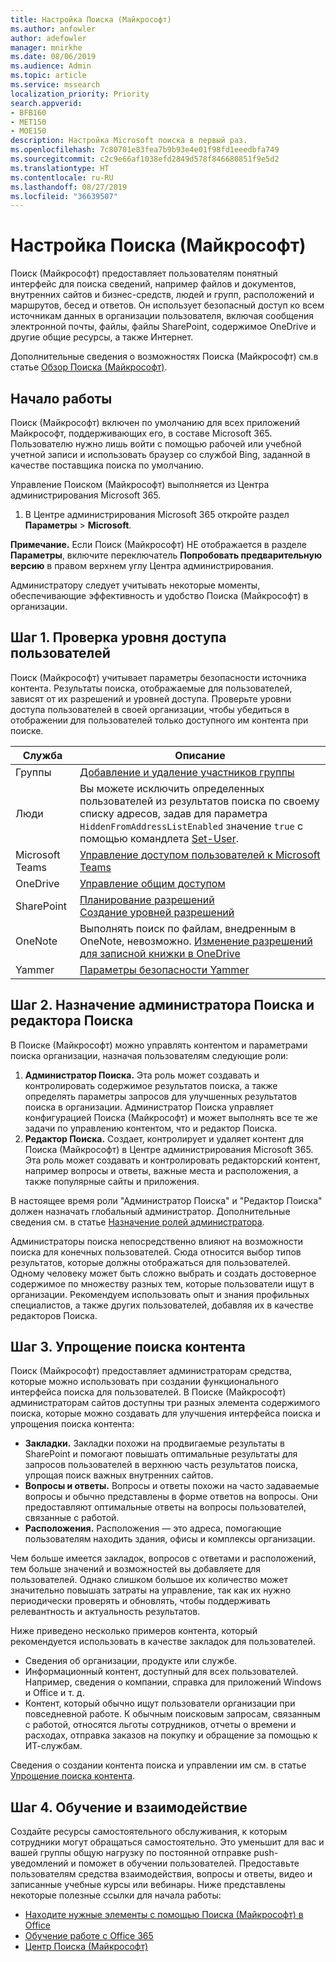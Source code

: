 ```yaml
---
title: Настройка Поиска (Майкрософт)
ms.author: anfowler
author: adefowler
manager: mnirkhe
ms.date: 08/06/2019
ms.audience: Admin
ms.topic: article
ms.service: mssearch
localization_priority: Priority
search.appverid:
- BFB160
- MET150
- MOE150
description: Настройка Microsoft поиска в первый раз.
ms.openlocfilehash: 7c80701e83fea7b9b93e4e01f98fd1eeedbfa749
ms.sourcegitcommit: c2c9e66af1038efd2849d578f846680851f9e5d2
ms.translationtype: HT
ms.contentlocale: ru-RU
ms.lasthandoff: 08/27/2019
ms.locfileid: "36639507"
---
```

# <a name="set-up-microsoft-search"></a>Настройка Поиска (Майкрософт)

Поиск (Майкрософт) предоставляет пользователям понятный интерфейс для поиска сведений, например файлов и документов, внутренних сайтов и бизнес-средств, людей и групп, расположений и маршрутов, бесед и ответов. Он использует безопасный доступ ко всем источникам данных в организации пользователя, включая сообщения электронной почты, файлы, файлы SharePoint, содержимое OneDrive и другие общие ресурсы, а также Интернет.

Дополнительные сведения о возможностях Поиска (Майкрософт) см.в статье [Обзор Поиска (Майкрософт)](overview-microsoft-search.md).

## <a name="get-started"></a>Начало работы

Поиск (Майкрософт) включен по умолчанию для всех приложений Майкрософт, поддерживающих его, в составе Microsoft 365. Пользователю нужно лишь войти с помощью рабочей или учебной учетной записи и использовать браузер со службой Bing, заданной в качестве поставщика поиска по умолчанию.

Управление Поиском (Майкрософт) выполняется из Центра администрирования Microsoft 365.

1. В Центре администрирования Microsoft 365 откройте раздел **Параметры** > **Microsoft**.

**Примечание.** Если Поиск (Майкрософт) НЕ отображается в разделе **Параметры**, включите переключатель **Попробовать предварительную версию** в правом верхнем углу Центра администрирования.

Администратору следует учитывать некоторые моменты, обеспечивающие эффективность и удобство Поиска (Майкрософт) в организации.

## <a name="step-1-check-access-level-of-your-users"></a>Шаг 1. Проверка уровня доступа пользователей

Поиск (Майкрософт) учитывает параметры безопасности источника контента. Результаты поиска, отображаемые для пользователей, зависят от их разрешений и уровней доступа. Проверьте уровни доступа пользователей в своей организации, чтобы убедиться в отображении для пользователей только доступного им контента при поиске.

| Служба         | Описание                                                                                                                                                                                                                                         |
| --------------- | --------------------------------------------------------------------------------------------------------------------------------------------------------------------------------------------------------------------------------------------------- |
| Группы          | [Добавление и удаление участников группы](https://docs.microsoft.com/office365/admin/create-groups/add-or-remove-members-from-groups)                                                                                                                     |
| Люди          | Вы можете исключить определенных пользователей из результатов поиска по своему списку адресов, задав для параметра `HiddenFromAddressListEnabled` значение `true` с помощью командлета [Set-User](https://docs.microsoft.com/powershell/module/exchange/users-and-groups/set-user). |
| Microsoft Teams | [Управление доступом пользователей к Microsoft Teams](https://docs.microsoft.com/microsoftteams/user-access)                                                                                                                                                      |
| OneDrive        | [Управление общим доступом](https://docs.microsoft.com/OneDrive/manage-sharing)                                                                                                                                                                                |
| SharePoint      | [Планирование разрешений](https://docs.microsoft.com/ru-RU/sharepoint/plan-your-permissions-strategy)<br> [Создание уровней разрешений](https://docs.microsoft.com/ru-RU/sharepoint/how-to-create-and-edit-permission-levels)                          |
| OneNote         | Выполнять поиск по файлам, внедренным в OneNote, невозможно. [Изменение разрешений для записной книжки в OneDrive](https://support.office.com/article/B9600CCF-045A-40E6-9913-4A7EB02869A5)                                                                    |
| Yammer          | [Параметры безопасности Yammer](https://docs.microsoft.com/Yammer/manage-security-and-compliance/yammer-security-settings)                                                                                                                               |

## <a name="step-2-assign-search-admin-and-search-editor"></a>Шаг 2. Назначение администратора Поиска и редактора Поиска

В Поиске (Майкрософт) можно управлять контентом и параметрами поиска организации, назначая пользователям следующие роли:

1. **Администратор Поиска.** Эта роль может создавать и контролировать содержимое результатов поиска, а также определять параметры запросов для улучшенных результатов поиска в организации. Администратор Поиска управляет конфигурацией Поиска (Майкрософт) и может выполнять все те же задачи по управлению контентом, что и редактор Поиска.
2. **Редактор Поиска.** Создает, контролирует и удаляет контент для Поиска (Майкрософт) в Центре администрирования Microsoft 365. Эта роль может создавать и контролировать редакторский контент, например вопросы и ответы, важные места и расположения, а также популярные сайты и приложения.

В настоящее время роли "Администратор Поиска" и "Редактор Поиска" должен назначать глобальный администратор. Дополнительные сведения см. в статье [Назначение ролей администратора](https://docs.microsoft.com/ru-RU/office365/admin/add-users/assign-admin-roles?view=o365-worldwide).

Администраторы поиска непосредственно влияют на возможности поиска для конечных пользователей. Сюда относится выбор типов результатов, которые должны отображаться для пользователей. Одному человеку может быть сложно выбрать и создать достоверное содержимое по множеству разных тем, которые пользователи ищут в организации. Рекомендуем использовать опыт и знания профильных специалистов, а также других пользователей, добавляя их в качестве редакторов Поиска.

## <a name="step-3-make-content-easy-to-find"></a>Шаг 3. Упрощение поиска контента

Поиск (Майкрософт) предоставляет администраторам средства, которые можно использовать при создании функционального интерфейса поиска для пользователей. В Поиске (Майкрософт) администраторам сайтов доступны три разных элемента содержимого поиска, которые можно создавать для улучшения интерфейса поиска и упрощения поиска контента:

- **Закладки.** Закладки похожи на продвигаемые результаты в SharePoint и помогают повышать оптимальные результаты для запросов пользователей в верхнюю часть результатов поиска, упрощая поиск важных внутренних сайтов.
- **Вопросы и ответы.** Вопросы и ответы похожи на часто задаваемые вопросы и обычно представлены в форме ответов на вопросы. Они предоставляют оптимальные ответы на вопросы пользователей, связанные с работой.
- **Расположения.** Расположения — это адреса, помогающие пользователям находить здания, офисы и комплексы организации.

Чем больше имеется закладок, вопросов с ответами и расположений, тем больше значений и возможностей вы добавляете для пользователей. Однако слишком большое их количество может значительно повышать затраты на управление, так как их нужно периодически проверять и обновлять, чтобы поддерживать релевантность и актуальность результатов.

Ниже приведено несколько примеров контента, который рекомендуется использовать в качестве закладок для пользователей.

- Сведения об организации, продукте или службе.
- Информационный контент, доступный для всех пользователей. Например, сведения о компании, справка для приложений Windows и Office и т. д.
- Контент, который обычно ищут пользователи организации при повседневной работе. К обычным поисковым запросам, связанным с работой, относятся льготы сотрудников, отчеты о времени и расходах, отправка заказов на покупку и обращение за помощью к ИТ-службам.

Сведения о создании контента поиска и управлении им см. в статье [Упрощение поиска контента](make-content-easy-to-find.md).

## <a name="step-4-training-and-communication"></a>Шаг 4. Обучение и взаимодействие

Создайте ресурсы самостоятельного обслуживания, к которым сотрудники могут обращаться самостоятельно. Это уменьшит для вас и вашей группы общую нагрузку по постоянной отправке push-уведомлений и поможет в обучении пользователей. Предоставьте пользователям средства взаимодействия, вопросы и ответы, видео и записанные учебные курсы или вебинары. Ниже представлены некоторые полезные ссылки для начала работы:

- [Находите нужные элементы с помощью Поиска (Майкрософт) в Office](https://support.office.com/article/find-what-you-need-with-microsoft-search-in-office-2457d4d8-48a8-4ad4-ab89-5a0657aa8446?ui=en-US&rs=en-US&ad=US)
- [Обучение работе с Office 365](https://support.office.com/office-training-center)
- [Центр Поиска (Майкрософт)](https://support.office.com/ru-RU/article/-working-title-microsoft-search-center-b8bf5a2c-7515-40a9-9a6a-b8ed382c86bc?ui=en-US&rs=en-US&ad=US)